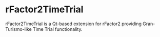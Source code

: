 # rFactor2TimeTrial
rFactor2TimeTrial is a Qt-based extension for rFactor2 providing Gran-Turismo-like Time Trial functionality.
